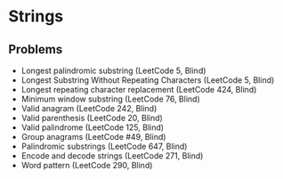 # Strings

## Problems

- Longest palindromic substring (LeetCode 5, Blind)
- Longest Substring Without Repeating Characters (LeetCode 5, Blind)
- Longest repeating character replacement (LeetCode 424, Blind)
- Minimum window substring (LeetCode 76, Blind)
- Valid anagram (LeetCode 242, Blind)
- Valid parenthesis (LeetCode 20, Blind)
- Valid palindrome (LeetCode 125, Blind)
- Group anagrams (LeetCode #49, Blind)
- Palindromic substrings (LeetCode 647, Blind)
- Encode and decode strings (LeetCode 271, Blind)
- Word pattern (LeetCode 290, Blind)

